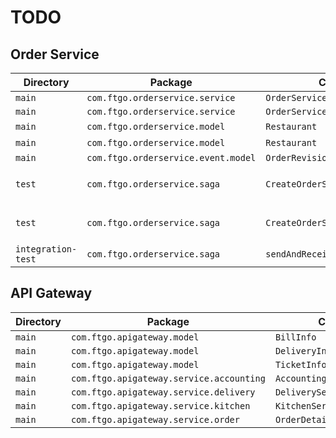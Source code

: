 # TODO

## Order Service
| Directory | Package | Class | Function | Description |
|----|----|----|----|----|
| `main` | `com.ftgo.orderservice.service` | `OrderService` | `noteReversingAuthorization()` | |
| `main` | `com.ftgo.orderservice.service` | `OrderService` | `reviseMenu()` | |
| `main` | `com.ftgo.orderservice.model` | `Restaurant` | `reviseMenu`() | |
| `main` | `com.ftgo.orderservice.model` | `Restaurant` | `verifyRestaurantDetails`() | |
| `main` | `com.ftgo.orderservice.event.model` | `OrderRevisionRejectedEvent` | `OrderRevisionRejectedEvent()` | |
| `test` | `com.ftgo.orderservice.saga` | `CreateOrderSagaTest` | `shouldCreateOrder()` | Add `TicketDetails` parameter. |
| `test` | `com.ftgo.orderservice.saga` | `CreateOrderSagaTest` | `shouldRejectDueToFailedAuthorizxation()` | Add `TicketDetails` parameter. | 
| `integration-test` | `com.ftgo.orderservice.saga` | `sendAndReceiveCommand()` | Verify that replyClass is allowed. | 

## API Gateway
| Directory | Package | Class | Function | Description |
|----|----|----|----|----|
| `main` | `com.ftgo.apigateway.model` | `BillInfo` | | |
| `main` | `com.ftgo.apigateway.model` | `DeliveryInfo` | | |
| `main` | `com.ftgo.apigateway.model` | `TicketInfo` | | |
| `main` | `com.ftgo.apigateway.service.accounting` | `AccountingServiceProxy` | `findBillByOrderId()` | |
| `main` | `com.ftgo.apigateway.service.delivery` | `DeliveryServiceProxy` | `findDeliveryByOrderId()` | |
| `main` | `com.ftgo.apigateway.service.kitchen` | `KitchenServiceProxy` | `findTicketById()` | |
| `main` | `com.ftgo.apigateway.service.order` | `OrderDetails` | `OrderDetails()` | |
